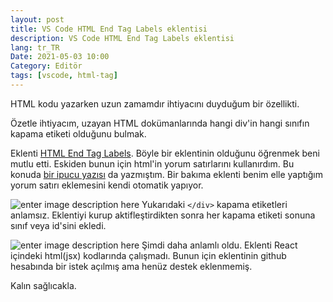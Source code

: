 ```yaml
---
layout: post
title: VS Code HTML End Tag Labels eklentisi
description: VS Code HTML End Tag Labels eklentisi
lang: tr_TR
Date: 2021-05-03 10:00
Category: Editör
tags: [vscode, html-tag]
---
```


HTML kodu yazarken uzun zamamdır ihtiyacını duyduğum bir özellikti. 

Özetle ihtiyacım, uzayan HTML dokümanlarında hangi div'in hangi sınıfın kapama etiketi olduğunu bulmak. 

Eklenti [HTML End Tag Labels](https://marketplace.visualstudio.com/items?itemName=anteprimorac.html-end-tag-labels). Böyle bir eklentinin olduğunu öğrenmek beni mutlu etti. Eskiden bunun için html'in yorum satırlarını kullanırdım. Bu konuda [bir ipucu yazısı](https://fatihhayrioglu.com/css-ipuclari-9/) da yazmıştım. Bir bakıma eklenti benim elle yaptığım yorum satırı eklemesini kendi otomatik yapıyor.

![enter image description here](https://fatihhayrioglu.com/images/html-close-tag-oncesi.png)
Yukarıdaki `</div>` kapama etiketleri anlamsız. Eklentiyi kurup aktifleştirdikten sonra her kapama etiketi sonuna sınıf veya id'sini ekledi.

![enter image description here](https://fatihhayrioglu.com/images/html-close-tag-sonrasi.png)
Şimdi daha anlamlı oldu. Eklenti React içindeki html(jsx) kodlarında çalışmadı. Bunun için eklentinin github hesabında bir istek açılmış ama henüz destek eklenmemiş.

Kalın sağlıcakla.